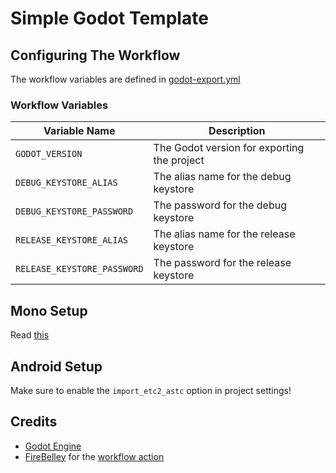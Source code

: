 # Simple Godot Template

## Configuring The Workflow
The workflow variables are defined in [godot-export.yml](https://github.com/RazerTexz/SGT/blob/main/.github/workflows/godot-export.yml)

### Workflow Variables
| Variable Name | Description |
| --- | --- |
| `GODOT_VERSION` | The Godot version for exporting the project |
| `DEBUG_KEYSTORE_ALIAS` | The alias name for the debug keystore |
| `DEBUG_KEYSTORE_PASSWORD` | The password for the debug keystore |
| `RELEASE_KEYSTORE_ALIAS` | The alias name for the release keystore |
| `RELEASE_KEYSTORE_PASSWORD` | The password for the release keystore |

## Mono Setup
Read [this](https://github.com/firebelley/godot-export?tab=readme-ov-file#mono-builds)

## Android Setup
Make sure to enable the `import_etc2_astc` option in project settings!

## Credits
- [Godot Engine](https://godotengine.org)
- [FireBelley](https://github.com/firebelley) for the [workflow action](https://github.com/firebelley/godot-export)
